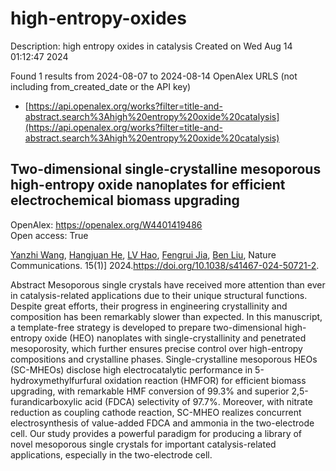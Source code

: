 # high-entropy-oxides
Description: high entropy oxides in catalysis
Created on Wed Aug 14 01:12:47 2024

Found 1 results from 2024-08-07 to 2024-08-14
OpenAlex URLS (not including from_created_date or the API key)
- [https://api.openalex.org/works?filter=title-and-abstract.search%3Ahigh%20entropy%20oxide%20catalysis](https://api.openalex.org/works?filter=title-and-abstract.search%3Ahigh%20entropy%20oxide%20catalysis)

## Two-dimensional single-crystalline mesoporous high-entropy oxide nanoplates for efficient electrochemical biomass upgrading   

OpenAlex: https://openalex.org/W4401419486    
Open access: True
    
[Yanzhi Wang](https://openalex.org/A5100651384), [Hangjuan He](https://openalex.org/A5101283720), [LV Hao](https://openalex.org/A5101354290), [Fengrui Jia](https://openalex.org/A5102220391), [Ben Liu](https://openalex.org/A5019358573), Nature Communications. 15(1)] 2024.https://doi.org/10.1038/s41467-024-50721-2.
    
Abstract Mesoporous single crystals have received more attention than ever in catalysis-related applications due to their unique structural functions. Despite great efforts, their progress in engineering crystallinity and composition has been remarkably slower than expected. In this manuscript, a template-free strategy is developed to prepare two-dimensional high-entropy oxide (HEO) nanoplates with single-crystallinity and penetrated mesoporosity, which further ensures precise control over high-entropy compositions and crystalline phases. Single-crystalline mesoporous HEOs (SC-MHEOs) disclose high electrocatalytic performance in 5-hydroxymethylfurfural oxidation reaction (HMFOR) for efficient biomass upgrading, with remarkable HMF conversion of 99.3% and superior 2,5-furandicarboxylic acid (FDCA) selectivity of 97.7%. Moreover, with nitrate reduction as coupling cathode reaction, SC-MHEO realizes concurrent electrosynthesis of value-added FDCA and ammonia in the two-electrode cell. Our study provides a powerful paradigm for producing a library of novel mesoporous single crystals for important catalysis-related applications, especially in the two-electrode cell.    

    
